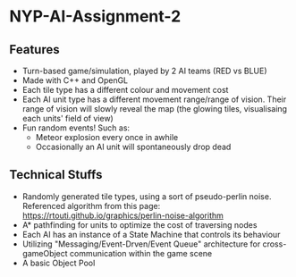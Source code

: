 # NYP-AI-Assignment-2

## Features
* Turn-based game/simulation, played by 2 AI teams (RED vs BLUE)
* Made with C++ and OpenGL
* Each tile type has a different colour and movement cost
* Each AI unit type has a different movement range/range of vision. Their range of vision will slowly reveal the map (the glowing tiles, visualisaing each units' field of view) 
* Fun random events! Such as:
  * Meteor explosion every once in awhile
  * Occasionally an AI unit will spontaneously drop dead

## Technical Stuffs
* Randomly generated tile types, using a sort of pseudo-perlin noise. Referenced algorithm from this page: https://rtouti.github.io/graphics/perlin-noise-algorithm
* A* pathfinding for units to optimize the cost of traversing nodes
* Each AI has an instance of a State Machine that controls its behaviour
* Utilizing "Messaging/Event-Drven/Event Queue" architecture for cross-gameObject communication within the game scene
* A basic Object Pool

